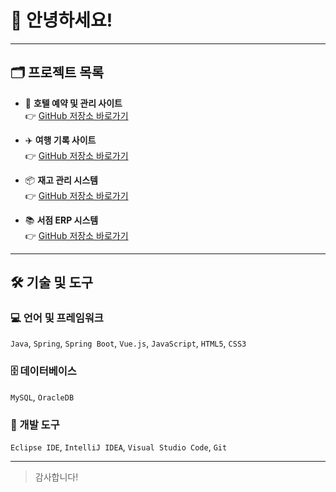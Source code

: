 # 👋 안녕하세요!

---

## 🗂️ 프로젝트 목록

- 🏨 **호텔 예약 및 관리 사이트**    
  👉 [GitHub 저장소 바로가기](https://github.com/Hotel-FinalProject/HotelJAVA)

- ✈️ **여행 기록 사이트**    
  👉 [GitHub 저장소 바로가기](https://github.com/KOSA-2-TEAM/PRO)

- 📦 **재고 관리 시스템**    
  👉 [GitHub 저장소 바로가기](https://github.com/ilPadrin0/inventory-system)

- 📚 **서점 ERP 시스템**    
  👉 [GitHub 저장소 바로가기](https://github.com/BookERP/book_erp)

---

## 🛠️ 기술 및 도구

### 💻 언어 및 프레임워크  
`Java`, `Spring`, `Spring Boot`, `Vue.js`, `JavaScript`, `HTML5`, `CSS3`

### 🗄️ 데이터베이스  
`MySQL`, `OracleDB`

### 🧰 개발 도구  
`Eclipse IDE`, `IntelliJ IDEA`, `Visual Studio Code`, `Git`

---
  
> 감사합니다!


<!--
**ilPadrin0/ilPadrin0** is a ✨ _special_ ✨ repository because its `README.md` (this file) appears on your GitHub profile.

Here are some ideas to get you started:

- 🔭 I’m currently working on ...
- 🌱 I’m currently learning ...
- 👯 I’m looking to collaborate on ...
- 🤔 I’m looking for help with ...
- 💬 Ask me about ...
- 📫 How to reach me: ...
- 😄 Pronouns: ...
- ⚡ Fun fact: ...
-->
